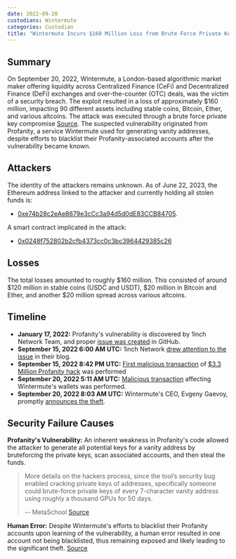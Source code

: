 ```yaml
---
date: 2022-09-20
custodians: Wintermute
categories: Custodian
title: "Wintermute Incurs $160 Million Loss from Brute Force Private Key Compromise Linked to Profanity's Vulnerability"
---
```


## Summary

On September 20, 2022, Wintermute, a London-based algorithmic market maker offering liquidity across Centralized Finance (CeFi) and Decentralized Finance (DeFi) exchanges and over-the-counter (OTC) deals, was the victim of a security breach. The exploit resulted in a loss of approximately $160 million, impacting 90 different assets including stable coins, Bitcoin, Ether, and various altcoins. The attack was executed through a brute force private key compromise [Source](https://www.halborn.com/blog/post/explained-the-profanity-address-generator-hack-september-2022). The suspected vulnerability originated from Profanity, a service Wintermute used for generating vanity addresses, despite efforts to blacklist their Profanity-associated accounts after the vulnerability became known.

## Attackers

The identity of the attackers remains unknown. As of June 22, 2023, the Ethereum address linked to the attacker and currently holding all stolen funds is:
- [0xe74b28c2eAe8679e3cCc3a94d5d0dE83CCB84705](https://etherscan.io/address/0xe74b28c2eAe8679e3cCc3a94d5d0dE83CCB84705).

A smart contract implicated in the attack:
- [0x0248f752802b2cfb4373cc0c3bc3964429385c26](https://etherscan.io/address/0x0248f752802b2cfb4373cc0c3bc3964429385c26)

## Losses

The total losses amounted to roughly $160 million. This consisted of around $120 million in stable coins (USDC and USDT), $20 million in Bitcoin and Ether, and another $20 million spread across various altcoins.

## Timeline

- **January 17, 2022:** Profanity's vulnerability is discovered by 1inch Network Team, and proper [issue was created](https://github.com/johguse/profanity/issues/61) in GitHub.
- **September 15, 2022 6:00 AM UTC:** 1inch Network [drew attention to the issue](https://twitter.com/1inch/status/1570291260002373633) in their blog.
- **September 15, 2022 8:42 PM UTC:** [First malicious transaction](https://etherscan.io/tx/0xdf5d8d087813b2c0efed72cf3cee5b2d9beb16fca87ecfa7a78740260950fee8) of [$3.3 Million Profanity hack](https://insidebitcoins.com/news/hackers-drain-3-3m-from-profanity-wallets-despite-1inch-warning) was performed
- **September 20, 2022 5:11 AM UTC:** [Malicious transaction](https://etherscan.io/tx/0xedd31e2a949b7957a786d44b071dbe1bc5abd5c57e269edb9ec2bf1af30e9ec4) affecting Wintermute's wallets was performed.
- **September 20, 2022 8:03 AM UTC:** Wintermute's CEO, Evgeny Gaevoy, promptly [announces the theft](https://twitter.com/EvgenyGaevoy/status/1572134271011225601).

## Security Failure Causes

**Profanity's Vulnerability:** An inherent weakness in Profanity's code allowed the attacker to generate all potential keys for a vanity address by bruteforcing the private keys, scan associated accounts, and then steal the funds.

> More details on the hackers process, since the tool’s security bug enabled cracking private keys of addresses, specifically someone could brute-force private keys of every 7-character vanity address using roughly a thousand GPUs for 50 days.
> 
> -- MetaSchool
[Source](https://metaschool.so/articles/wintermute-hack-profanity/#:~:text=In%20June%202022%2C%20Wintermute%20also%20disclosed%20that%20it,and%20steal%20%24160%20million%20from%20Wintermute%E2%80%99s%20DeFi%20wallets.)

**Human Error:** Despite Wintermute's efforts to blacklist their Profanity accounts upon learning of the vulnerability, a human error resulted in one account not being blacklisted, thus remaining exposed and likely leading to the significant theft. [Source](https://www.benzinga.com/markets/cryptocurrency/22/09/28943343/human-error-caused-160m-hack-wintermute-ceo)
